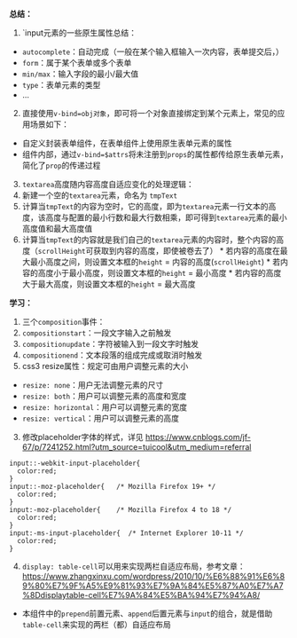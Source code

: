 **总结：**
1. `input元素的一些原生属性总结：
  * `autocomplete`：自动完成（一般在某个输入框输入一次内容，表单提交后，）
  * `form`：属于某个表单或多个表单
  * `min/max`：输入字段的最小/最大值
  * `type`：表单元素的类型
  * ...

2. 直接使用`v-bind=obj对象`，即可将一个对象直接绑定到某个元素上，常见的应用场景如下：
  * 自定义封装表单组件，在表单组件上使用原生表单元素的属性
  * 组件内部，通过`v-bind=$attrs`将未注册到`props`的属性都传给原生表单元素，简化了`prop`的传递过程

3. `textarea`高度随内容高度自适应变化的处理逻辑：
  1. 新建一个空的`textarea`元素，命名为 `tmpText`
  2. 计算当`tmpText`的内容为空时，它的高度，即为`textarea`元素一行文本的高度，该高度与配置的最小行数和最大行数相乘，即可得到`textarea`元素的最小高度值和最大高度值
  3. 计算当`tmpText`的内容就是我们自己的`textarea`元素的内容时，整个内容的高度（`scrollHeight`可获取到内容的高度，即使被卷去了）
    * 若内容的高度在最大最小高度之间，则设置文本框的`height` = 内容的高度(`scrollHeight`)
    * 若内容的高度小于最小高度，则设置文本框的`height` = 最小高度
    * 若内容的高度大于最大高度，则设置文本框的`height` = 最大高度



**学习：**
1. 三个`composition`事件：
  1. `compositionstart`：一段文字输入之前触发
  2. `compositionupdate`：字符被输入到一段文字时触发
  3. `compositionend`：文本段落的组成完成或取消时触发
2. css3 resize属性：规定可由用户调整元素的大小
  * `resize: none`：用户无法调整元素的尺寸
  * `resize: both`：用户可以调整元素的高度和宽度
  * `resize: horizontal`：用户可以调整元素的宽度
  * `resize: vertical`：用户可以调整元素的高度
3. 修改placeholder字体的样式，详见 https://www.cnblogs.com/jf-67/p/7241252.html?utm_source=tuicool&utm_medium=referral
  ```
  input::-webkit-input-placeholder{
    color:red;
  }
  input::-moz-placeholder{   /* Mozilla Firefox 19+ */
    color:red;
  }
  input:-moz-placeholder{    /* Mozilla Firefox 4 to 18 */
    color:red;
  }
  input:-ms-input-placeholder{  /* Internet Explorer 10-11 */
    color:red;
  }
  ```
4. `display: table-cell`可以用来实现两栏自适应布局，参考文章：https://www.zhangxinxu.com/wordpress/2010/10/%E6%88%91%E6%89%80%E7%9F%A5%E9%81%93%E7%9A%84%E5%87%A0%E7%A7%8Ddisplaytable-cell%E7%9A%84%E5%BA%94%E7%94%A8/
  * 本组件中的`prepend`前置元素、`append`后置元素与`input`的组合，就是借助`table-cell`来实现的两栏（都）自适应布局
